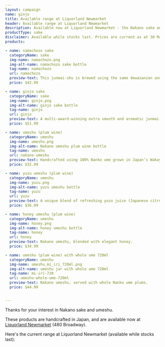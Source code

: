 ```yaml
---
layout: campaign
name: ginjo
title: Available range at Liquorland Newmarket
header: Available range at Liquorland Newmarket
description: Available now at Liquorland Newmarket - the Nakano sake and umeshu (plum wine) range.
productType: sake
disclaimer: Available while stocks last. Prices are current as at 30 May 2022.
products:

- name: namachozo sake
  categoryName: sake
  img-name: namachozo.png
  img-alt-name: namachozo sake bottle
  tag-name: namachozo
  url: namachozo
  preview-text: This junmai-shu is brewed using the same dewasanzan and yamada-nishiki rice grains...
  price: $42.99

- name: ginjo sake
  categoryName: sake
  img-name: ginjo.png
  img-alt-name: ginjo sake bottle
  tag-name: ginjo
  url: ginjo
  preview-text: A multi-award-winning extra smooth and aromatic junmai-ginjō (extra premium)...
  price: $51.99

- name: umeshu (plum wine)
  categoryName: umeshu
  img-name: umeshu.png
  img-alt-name: Nakano umeshu plum wine bottle
  tag-name: umeshu
  url: nakano-umeshu
  preview-text: Handcrafted using 100% Nanko ume grown in Japan’s Wakayama prefecture, a region...
  price: $32.99

- name: yuzu umeshu (plum wine)
  categoryName: umeshu
  img-name: yuzu.png
  img-alt-name: yuzu umeshu bottle
  tag-name: yuzu
  url: yuzu
  preview-text: A unique blend of refreshing yuzu juice (Japanese citrus), beautifully blended...
  price: $36.99

- name: honey umeshu (plum wine)
  categoryName: umeshu
  img-name: honey.png
  img-alt-name: honey umeshu bottle
  tag-name: honey
  url: honey
  preview-text: Nakano umeshu, blended with elegant honey.
  price: $34.99

- name: umeshu (plum wine) with whole ume 720ml
  categoryName: umeshu
  img-name: umeshu_mi_iri_720ml.png
  img-alt-name: umeshu jar with whole ume 720ml
  tag-name: mi-iri-720
  url: umeshu-whole-ume-720ml
  preview-text: Nakano umeshu, served with whole Nanko ume plums.
  price: $44.99


---
```


Thanks for your interest in Nakano sake and umeshu.

These products are handcrafted in Japan, and are available now at [Liquorland Newmarket](https://www.liquorland.co.nz/stores/newmarket/) (480 Broadway).

Here's the current range at Liquorland Newmarket (available while stocks last):
